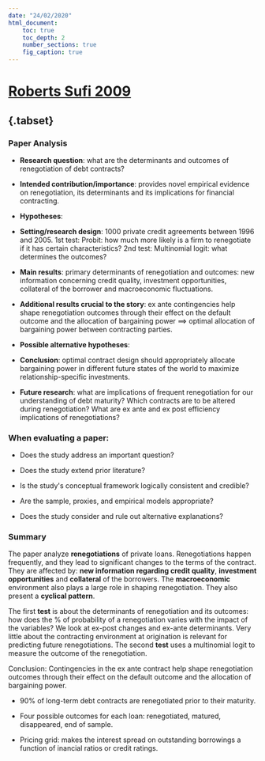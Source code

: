 ```yaml
---
date: "24/02/2020"
html_document:
    toc: true
    toc_depth: 2
    number_sections: true
    fig_caption: true
---
```

# [**Roberts Sufi 2009**](https://www.sciencedirect.com/science/article/pii/S0304405X09000798)

## {.tabset}

### **Paper Analysis**

-   **Research question**:  what are the determinants and outcomes of renegotiation of debt contracts?

-   **Intended contribution/importance**: provides novel empirical evidence on renegotiation, its determinants and its implications for financial contracting. 

-   **Hypotheses**: 

-   **Setting/research design**: 1000 private credit agreements between 1996 and 2005. 1st test: Probit: how much more likely is a firm to renegotiate if it has certain characteristics? 2nd test: Multinomial logit: what determines the outcomes?

-   **Main results**: primary determinants of renegotiation and outcomes: new information concerning credit quality, investment opportunities, collateral of the borrower and macroeconomic fluctuations.

-   **Additional results crucial to the story**: ex ante contingencies help shape renegotiation outcomes through their effect on the default outcome and the allocation of bargaining power $\implies$ optimal allocation of bargaining power between contracting parties.

- **Possible alternative hypotheses**: 

-   **Conclusion**:  optimal contract design should appropriately allocate bargaining power in different future states of the world to maximize relationship-specific investments. 

- **Future research**: what are implications of frequent renegotiation for our understanding of debt maturity? Which contracts are to be altered during renegotiation? What are ex ante and ex post efficiency implications of renegotiations? 

### **When evaluating a paper:**

- Does the study address an important question?

- Does the study extend prior literature?

- Is the study's conceptual framework logically consistent and credible?

- Are the sample, proxies, and empirical models appropriate?

- Does the study consider and rule out alternative explanations?

### **Summary**

The paper analyze **renegotiations** of private loans. Renegotiations happen frequently, and they lead to significant changes to the terms of the contract. They are affected by: **new information regarding credit quality**, **investment opportunities** and **collateral** of the borrowers. The **macroeconomic** environment also plays a large role in shaping renegotiation. They also present a **cyclical pattern**. 

The first **test** is about the determinants of renegotiation and its outcomes: how does the \% of probability of a renegotiation varies with the impact of the variables? We look at ex-post changes and ex-ante determinants. Very little about the contracting environment at origination is relevant for predicting future renegotiations. The second **test** uses a multinomial logit to measure the outcome of the renegotiation.

Conclusion: Contingencies in the ex ante contract help shape renegotiation outcomes through their effect on the default outcome and the allocation of bargaining power.

- 90\% of long-term debt contracts are renegotiated prior to their maturity.

- Four possible outcomes for each loan: renegotiated, matured, disappeared, end of sample. 

- Pricing grid: makes the interest spread on outstanding borrowings a function of inancial ratios or credit ratings. 
